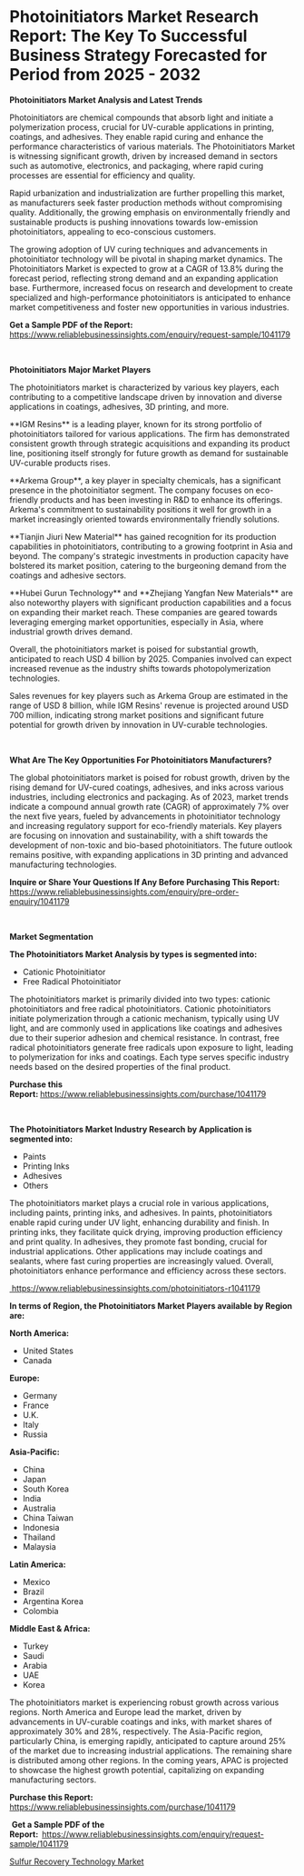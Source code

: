 <p><h1>Photoinitiators Market Research Report: The Key To Successful Business Strategy Forecasted for Period from 2025 - 2032</h1></p><p><strong>Photoinitiators Market Analysis and Latest Trends</strong></p>
<p><p>Photoinitiators are chemical compounds that absorb light and initiate a polymerization process, crucial for UV-curable applications in printing, coatings, and adhesives. They enable rapid curing and enhance the performance characteristics of various materials. The Photoinitiators Market is witnessing significant growth, driven by increased demand in sectors such as automotive, electronics, and packaging, where rapid curing processes are essential for efficiency and quality. </p><p>Rapid urbanization and industrialization are further propelling this market, as manufacturers seek faster production methods without compromising quality. Additionally, the growing emphasis on environmentally friendly and sustainable products is pushing innovations towards low-emission photoinitiators, appealing to eco-conscious customers. </p><p>The growing adoption of UV curing techniques and advancements in photoinitiator technology will be pivotal in shaping market dynamics. The Photoinitiators Market is expected to grow at a CAGR of 13.8% during the forecast period, reflecting strong demand and an expanding application base. Furthermore, increased focus on research and development to create specialized and high-performance photoinitiators is anticipated to enhance market competitiveness and foster new opportunities in various industries.</p></p>
<p><strong>Get a Sample PDF of the Report:&nbsp;</strong> <a href="https://www.reliablebusinessinsights.com/enquiry/request-sample/1041179?utm_campaign=2190&utm_medium=2&utm_source=Github&utm_content=ia&utm_term=01042025&utm_id=photoinitiators">https://www.reliablebusinessinsights.com/enquiry/request-sample/1041179</a></p>
<p>&nbsp;</p>
<p><strong>Photoinitiators Major Market Players</strong></p>
<p><p>The photoinitiators market is characterized by various key players, each contributing to a competitive landscape driven by innovation and diverse applications in coatings, adhesives, 3D printing, and more.</p><p>**IGM Resins** is a leading player, known for its strong portfolio of photoinitiators tailored for various applications. The firm has demonstrated consistent growth through strategic acquisitions and expanding its product line, positioning itself strongly for future growth as demand for sustainable UV-curable products rises.</p><p>**Arkema Group**, a key player in specialty chemicals, has a significant presence in the photoinitiator segment. The company focuses on eco-friendly products and has been investing in R&D to enhance its offerings. Arkema's commitment to sustainability positions it well for growth in a market increasingly oriented towards environmentally friendly solutions.</p><p>**Tianjin Jiuri New Material** has gained recognition for its production capabilities in photoinitiators, contributing to a growing footprint in Asia and beyond. The company's strategic investments in production capacity have bolstered its market position, catering to the burgeoning demand from the coatings and adhesive sectors.</p><p>**Hubei Gurun Technology** and **Zhejiang Yangfan New Materials** are also noteworthy players with significant production capabilities and a focus on expanding their market reach. These companies are geared towards leveraging emerging market opportunities, especially in Asia, where industrial growth drives demand.</p><p>Overall, the photoinitiators market is poised for substantial growth, anticipated to reach USD 4 billion by 2025. Companies involved can expect increased revenue as the industry shifts towards photopolymerization technologies. </p><p>Sales revenues for key players such as Arkema Group are estimated in the range of USD 8 billion, while IGM Resins' revenue is projected around USD 700 million, indicating strong market positions and significant future potential for growth driven by innovation in UV-curable technologies.</p></p>
<p>&nbsp;</p>
<p><strong>What Are The Key Opportunities For Photoinitiators Manufacturers?</strong></p>
<p><p>The global photoinitiators market is poised for robust growth, driven by the rising demand for UV-cured coatings, adhesives, and inks across various industries, including electronics and packaging. As of 2023, market trends indicate a compound annual growth rate (CAGR) of approximately 7% over the next five years, fueled by advancements in photoinitiator technology and increasing regulatory support for eco-friendly materials. Key players are focusing on innovation and sustainability, with a shift towards the development of non-toxic and bio-based photoinitiators. The future outlook remains positive, with expanding applications in 3D printing and advanced manufacturing technologies.</p></p>
<p><strong>Inquire or Share Your Questions If Any Before Purchasing This Report:</strong> <a href="https://www.reliablebusinessinsights.com/enquiry/pre-order-enquiry/1041179?utm_campaign=2190&utm_medium=2&utm_source=Github&utm_content=ia&utm_term=01042025&utm_id=photoinitiators">https://www.reliablebusinessinsights.com/enquiry/pre-order-enquiry/1041179</a></p>
<p>&nbsp;</p>
<p><strong>Market Segmentation</strong></p>
<p><strong>The Photoinitiators Market Analysis by types is segmented into:</strong></p>
<p><ul><li>Cationic Photoinitiator</li><li>Free Radical Photoinitiator</li></ul></p>
<p><p>The photoinitiators market is primarily divided into two types: cationic photoinitiators and free radical photoinitiators. Cationic photoinitiators initiate polymerization through a cationic mechanism, typically using UV light, and are commonly used in applications like coatings and adhesives due to their superior adhesion and chemical resistance. In contrast, free radical photoinitiators generate free radicals upon exposure to light, leading to polymerization for inks and coatings. Each type serves specific industry needs based on the desired properties of the final product.</p></p>
<p><strong>Purchase this Report:&nbsp;</strong><a href="https://www.reliablebusinessinsights.com/purchase/1041179?utm_campaign=2190&utm_medium=2&utm_source=Github&utm_content=ia&utm_term=01042025&utm_id=photoinitiators">https://www.reliablebusinessinsights.com/purchase/1041179</a></p>
<p>&nbsp;</p>
<p><strong>The Photoinitiators Market Industry Research by Application is segmented into:</strong></p>
<p><ul><li>Paints</li><li>Printing Inks</li><li>Adhesives</li><li>Others</li></ul></p>
<p><p>The photoinitiators market plays a crucial role in various applications, including paints, printing inks, and adhesives. In paints, photoinitiators enable rapid curing under UV light, enhancing durability and finish. In printing inks, they facilitate quick drying, improving production efficiency and print quality. In adhesives, they promote fast bonding, crucial for industrial applications. Other applications may include coatings and sealants, where fast curing properties are increasingly valued. Overall, photoinitiators enhance performance and efficiency across these sectors.</p></p>
<p><a href="https://www.reliablebusinessinsights.com/photoinitiators-r1041179?utm_campaign=2190&utm_medium=2&utm_source=Github&utm_content=ia&utm_term=01042025&utm_id=photoinitiators">&nbsp;https://www.reliablebusinessinsights.com/photoinitiators-r1041179</a></p>
<p><strong>In terms of Region, the Photoinitiators Market Players available by Region are:</strong></p>
<p>
    <p> <strong> North America: </strong>
        <ul>
            <li>United States</li>
            <li>Canada</li>
        </ul>
        </p> 
    <p> <strong> Europe: </strong>
        <ul>
            <li>Germany</li>
            <li>France</li>
            <li>U.K.</li>
            <li>Italy</li>
            <li>Russia</li>
        </ul>
        </p> 
    <p> <strong> Asia-Pacific: </strong>
        <ul>
            <li>China</li>
            <li>Japan</li>
            <li>South Korea</li>
            <li>India</li>
            <li>Australia</li>
            <li>China Taiwan</li>
            <li>Indonesia</li>
            <li>Thailand</li>
            <li>Malaysia</li>
        </ul>
        </p> 
    <p> <strong> Latin America: </strong>
        <ul>
            <li>Mexico</li>
            <li>Brazil</li>
            <li>Argentina Korea</li>
            <li>Colombia</li>
        </ul>
        </p> 
    <p> <strong> Middle East & Africa: </strong>
        <ul>
            <li>Turkey</li>
            <li>Saudi</li>
            <li>Arabia</li>
            <li>UAE</li>
            <li>Korea</li>
        </ul>
    </p>
    </p>
<p><p>The photoinitiators market is experiencing robust growth across various regions. North America and Europe lead the market, driven by advancements in UV-curable coatings and inks, with market shares of approximately 30% and 28%, respectively. The Asia-Pacific region, particularly China, is emerging rapidly, anticipated to capture around 25% of the market due to increasing industrial applications. The remaining share is distributed among other regions. In the coming years, APAC is projected to showcase the highest growth potential, capitalizing on expanding manufacturing sectors.</p></p>
<p><strong>Purchase this Report: </strong><a href="https://www.reliablebusinessinsights.com/purchase/1041179?utm_campaign=2190&utm_medium=2&utm_source=Github&utm_content=ia&utm_term=01042025&utm_id=photoinitiators">https://www.reliablebusinessinsights.com/purchase/1041179</a></p>
<p>&nbsp;<strong>Get a Sample PDF of the Report:&nbsp;&nbsp;</strong><a href="https://www.reliablebusinessinsights.com/enquiry/request-sample/1041179?utm_campaign=2190&utm_medium=2&utm_source=Github&utm_content=ia&utm_term=01042025&utm_id=photoinitiators">https://www.reliablebusinessinsights.com/enquiry/request-sample/1041179</a></p>
<p><strong></strong></p>
<p><p><a href="https://github.com/bmorecock/Market-Research-Report-List-6/blob/main/sulfur-recovery-technology-market.md?utm_campaign=2190&utm_medium=2&utm_source=Github&utm_content=ia&utm_term=01042025&utm_id=photoinitiators">Sulfur Recovery Technology Market</a></p></p>